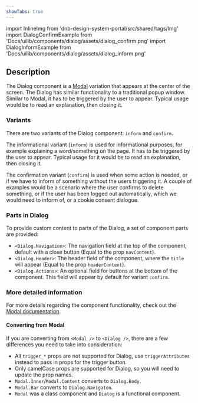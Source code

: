 ```yaml
---
showTabs: true
---
```


import InlineImg from 'dnb-design-system-portal/src/shared/tags/Img'
import DialogConfirmExample from 'Docs/uilib/components/dialog/assets/dialog_confirm.png'
import DialogInformExample from 'Docs/uilib/components/dialog/assets/dialog_inform.png'

## Description

The Dialog component is a [Modal](/uilib/components/modal) variation that appears at the center of the screen. The Dialog has similar functionality to a traditional popup window. Similar to Modal, it has to be triggered by the user to appear. Typical usage would be to read an explanation, then closing it.

### Variants

There are two variants of the Dialog component: `inform` and `confirm`.

<InlineImg height="230" width="auto" src={DialogInformExample} caption="Example of an informational Dialog" className="mint-green-12" />
<InlineImg height="230" width="auto" src={DialogConfirmExample} caption="Example of a confirmation Dialog" className="mint-green-12" />

The informational variant (`inform`) is used for informational purposes, for example explaining a word/something on the page. It has to be triggered by the user to appear. Typical usage for it would be to read an explanation, then closing it.

The confirmation variant (`confirm`) is used when some action is needed, or if we have to inform of something without the users triggering it. A couple of examples would be a scenario where the user confirms to delete something, or if the user has been logged out automatically, which we would need to inform of, or a cookie consent dialogue.

### Parts in Dialog

To provide custom content to parts of the Dialog, a set of component parts are provided:

- `<Dialog.Navigation>`: The navigation field at the top of the component, default with a close button (Equal to the prop `navContent`).
- `<Dialog.Header>`: The header field of the component, where the `title` will appear (Equal to the prop `headerContent`).
- `<Dialog.Actions>`: An optional field for buttons at the bottom of the component. This field will appear by default for variant `confirm`.

### More detailed information

For more details regarding the component functionality, check out the [Modal documentation](/uilib/components/modal).

#### Converting from Modal

If you are converting from `<Modal />` to `<Dialog />`, there are a few differences you need to take into consideration:

- All `trigger_*` props are not supported for Dialog, use `triggerAttributes` instead to pass in props for the trigger button.
- Only camelCase props are supported for Dialog, so you will need to update the prop names.
- `Modal.Inner`/`Modal.Content` converts to `Dialog.Body`.
- `Modal.Bar` converts to `Dialog.Navigaton`.
- `Modal` was a class component and `Dialog` is a functional component.
